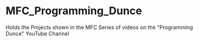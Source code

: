 # MFC_Programming_Dunce
Holds the Projects shown in the MFC Series of videos on the "Programming Dunce" YouTube Channel
